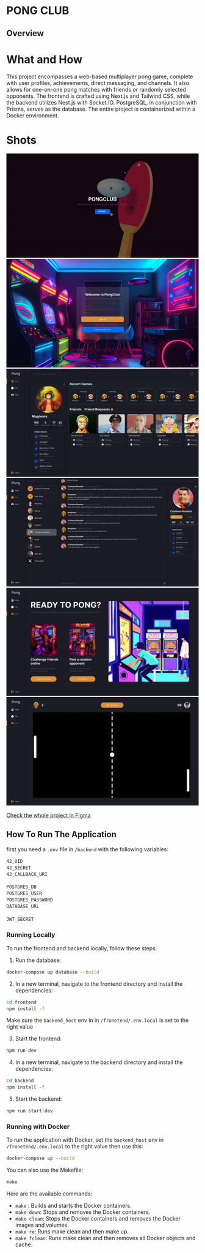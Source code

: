 # PONG CLUB

## Overview

# What and How

This project encompasses a web-based multiplayer pong game, complete with user profiles, achievements, direct messaging, and channels. It also allows for one-on-one pong matches with friends or randomly selected opponents. The frontend is crafted using Next.js and Tailwind CSS, while the backend utilizes Nest.js with Socket.IO. PostgreSQL, in conjunction with Prisma, serves as the database. The entire project is containerized within a Docker environment.

# Shots

![LandingPage](screenshots/landingPage.gif)
![LoginPage](screenshots/Login.png)
![Profile](screenshots/Profile.png)
![Chat](screenshots/Chat.png)
![Game](screenshots/Game.png)
![GamePlay](screenshots/Gameplay.png)

[Check the whole project in Figma](https://www.figma.com/file/CeajoodIjiEF7qjO5pwEfO/PongClub-Dark?type=design&node-id=0%3A1&mode=design&t=x78hSalmhxwsMQEm-1)

## How To Run The Application

first you need a `.env` file in `/backend` with the following variables:

```bash
42_UID
42_SECRET
42_CALLBACK_URI

POSTGRES_DB
POSTGRES_USER
POSTGRES_PASSWORD
DATABASE_URL

JWT_SECRET
```

### Running Locally

To run the frontend and backend locally, follow these steps:

1. Run the database:

```bash
docker-compose up database --build
```

2. In a new terminal, navigate to the frontend directory and install the dependencies:

```bash
cd frontend
npm install -f
```

Make sure the `backend_host` env in in `/fronetend/.env.local` is set to the right value

3. Start the frontend:

```bash
npm run dev
```

4. In a new terminal, navigate to the backend directory and install the dependencies:

```bash
cd backend
npm install -f
```

5. Start the backend:

```bash
npm run start:dev
```

### Running with Docker

To run the application with Docker, set the `backend_host` env in `/fronetend/.env.local` to the right value then use this:

```bash
docker-compose up --build
```
You can also use the Makefile:

```bash
make
```

Here are the available commands:
* `make` : Builds and starts the Docker containers.
* `make down`: Stops and removes the Docker containers.
* `make clean`: Stops the Docker containers and removes the Docker images and volumes.
* `make re`: Runs make clean and then make up.
* `make fclean`: Runs make clean and then removes all Docker objects and cache.
